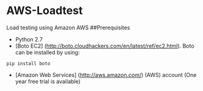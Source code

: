 # AWS-Loadtest
Load testing using Amazon AWS
##Prerequisites
- Python 2.7
- [Boto EC2] (http://boto.cloudhackers.com/en/latest/ref/ec2.html). Boto can be installed by using:
```
pip install boto
```
- [Amazon Web Services] (http://aws.amazon.com/) (AWS) account (One year free trial is available)
